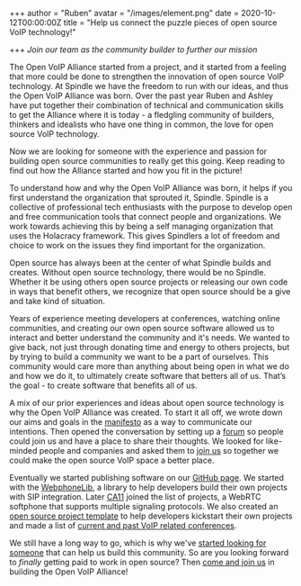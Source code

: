 +++
author = "Ruben"
avatar = "/images/element.png"
date = 2020-10-12T00:00:00Z
title = "Help us connect the puzzle pieces of open source VoIP technology!"

+++
_Join our team as the community builder to further our mission_

The Open VoIP Alliance started from a project, and it started from a feeling that more could be done to strengthen the innovation of open source VoIP technology. At Spindle we have the freedom to run with our ideas, and thus the Open VoIP Alliance was born. Over the past year Ruben and Ashley have put together their combination of technical and communication skills to get the Alliance where it is today - a fledgling community of builders, thinkers and idealists who have one thing in common, the love for open source VoIP technology.

Now we are looking for someone with the experience and passion for building open source communities to really get this going. Keep reading to find out how the Alliance started and how you fit in the picture!

To understand how and why the Open VoIP Alliance was born, it helps if you first understand the organization that sprouted it, Spindle. Spindle is a collective of professional tech enthusiasts with the purpose to develop open and free communication tools that connect people and organizations. We work towards achieving this by being a self managing organization that uses the Holacracy framework. This gives Spindlers a lot of freedom and choice to work on the issues they find important for the organization.

Open source has always been at the center of what Spindle builds and creates. Without open source technology, there would be no Spindle. Whether it be using others open source projects or releasing our own code in ways that benefit others, we recognize that open source should be a give and take kind of situation.

Years of experience meeting developers at conferences, watching online communities, and creating our own open source software allowed us to interact and better understand the community and it's needs. We wanted to give back, not just through donating time and energy to others projects, but by trying to build a community we want to be a part of ourselves. This community would care more than anything about being open in what we do and how we do it, to ultimately create software that betters all of us. That’s the goal - to create software that benefits all of us.

A mix of our prior experiences and ideas about open source technology is why the Open VoIP Alliance was created. To start it all off, we wrote down our aims and goals in the [manifesto](https://openvoipalliance.org/) as a way to communicate our intentions. Then opened the conversation by setting up a [forum](https://discourse.openvoipalliance.org/) so people could join us and have a place to share their thoughts. We looked for like-minded people and companies and asked them to [join us](https://openvoipalliance.org/members/) so together we could make the open source VoIP space a better place.

Eventually we started publishing software on our [GitHub page](https://github.com/open-voip-alliance/). We started with the [WebphoneLib](https://github.com/open-voip-alliance/WebphoneLib/), a library to help developers build their own projects with SIP integration. Later [CA11](https://github.com/open-voip-alliance/ca11) joined the list of projects, a WebRTC softphone that supports multiple signaling protocols. We also created an [open source project template](https://github.com/open-voip-alliance/opensource-template) to help developers kickstart their own projects and made a list of [current and past VoIP related conferences](https://github.com/open-voip-alliance/voip-events).

We still have a long way to go, which is why we've [started looking for someone](https://jobs.wearespindle.com/open-source-community-builder) that can help us build this community. So are you looking forward to _finally_ getting paid to work in open source? Then [come and join us](https://jobs.wearespindle.com/open-source-community-builder) in building the Open VoIP Alliance!